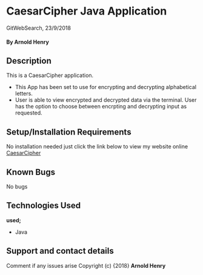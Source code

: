 # CaesarCipher Java Application
GitWebSearch, 23/9/2018
#### By **Arnold Henry**
## Description
This is a CaesarCipher application.
* This App has been set to use for encrypting and decrypting alphabetical letters.
* User is able to view encrypted and decrypted data via the terminal. User has the option to choose between encrpting and decrypting input as requested.
## Setup/Installation Requirements
No installation needed just click the link below to view my website online
[CaesarCipher](https://arnoldhenry.github.io/CaesarCipher/)
## Known Bugs
No bugs
## Technologies Used
**used;**
* Java
## Support and contact details
Comment if any issues arise
Copyright (c) {2018} **Arnold Henry**
